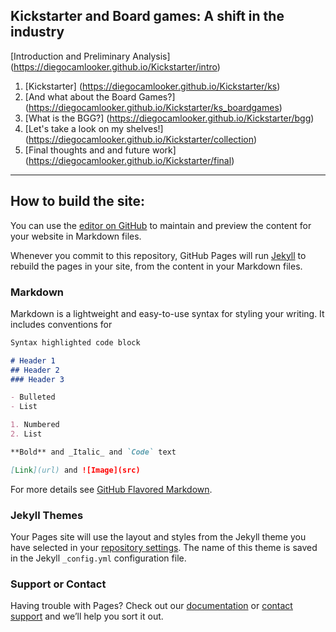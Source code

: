 ## Kickstarter and Board games: A shift in the industry

[Introduction and Preliminary Analysis] (https://diegocamlooker.github.io/Kickstarter/intro)
1. [Kickstarter] (https://diegocamlooker.github.io/Kickstarter/ks)
1. [And what about the Board Games?] (https://diegocamlooker.github.io/Kickstarter/ks_boardgames)
1. [What is the BGG?] (https://diegocamlooker.github.io/Kickstarter/bgg)
1. [Let's take a look on my shelves!] (https://diegocamlooker.github.io/Kickstarter/collection)
1. [Final thoughts and and future work] (https://diegocamlooker.github.io/Kickstarter/final)

----------------------------------------------------------------------------------------------------------------------------
## How to build the site:

You can use the [editor on GitHub](https://github.com/diegocamlooker/gitpages/edit/master/index.md) to maintain and preview the content for your website in Markdown files.

Whenever you commit to this repository, GitHub Pages will run [Jekyll](https://jekyllrb.com/) to rebuild the pages in your site, from the content in your Markdown files.


### Markdown

Markdown is a lightweight and easy-to-use syntax for styling your writing. It includes conventions for

```markdown
Syntax highlighted code block

# Header 1
## Header 2
### Header 3

- Bulleted
- List

1. Numbered
2. List

**Bold** and _Italic_ and `Code` text

[Link](url) and ![Image](src)
```

For more details see [GitHub Flavored Markdown](https://guides.github.com/features/mastering-markdown/).

### Jekyll Themes

Your Pages site will use the layout and styles from the Jekyll theme you have selected in your [repository settings](https://github.com/diegocamlooker/gitpages/settings). The name of this theme is saved in the Jekyll `_config.yml` configuration file.

### Support or Contact

Having trouble with Pages? Check out our [documentation](https://help.github.com/categories/github-pages-basics/) or [contact support](https://github.com/contact) and we’ll help you sort it out.
